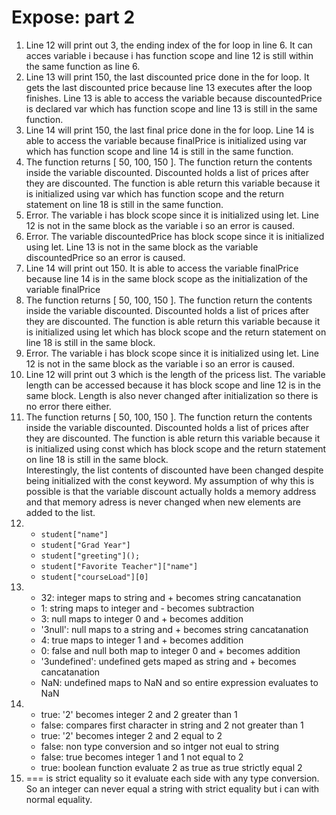 # Expose: part 2
1. Line 12 will print out 3, the ending index of the for loop in line 6. It can acces variable i because i has function scope and line 12 is still within the same function as line 6.
2. Line 13 will print 150, the last discounted price done in the for loop. It gets the last discounted price because line 13 executes after the loop finishes. Line 13 is able to access the variable because discountedPrice is declared var which has function scope and line 13 is still in the same function.
3. Line 14 will print 150, the last final price done in the for loop. Line 14 is able to access the variable because finalPrice is initialized using var which has function scope and line 14 is still in the same function.
4. The function returns [ 50, 100, 150 ]. The function return the contents inside the variable discounted. Discounted holds a list of prices after they are discounted. The function is able return this variable because it is initialized using var which has function scope and the return statement on line 18 is still in the same function.
5. Error. The variable i has block scope since it is initialized using let. Line 12 is not in the same block as the variable i so an error is caused.
6. Error. The variable discountedPrice has block scope since it is initialized using let. Line 13 is not in the same block as the variable discountedPrice so an error is caused.
7. Line 14 will print out 150. It is able to access the variable finalPrice because line 14 is in the same block scope as the initialization of the variable finalPrice
8. The function returns [ 50, 100, 150 ]. The function return the contents inside the variable discounted. Discounted holds a list of prices after they are discounted. The function is able return this variable because it is initialized using let which has block scope and the return statement on line 18 is still in the same block.
9. Error. The variable i has block scope since it is initialized using let. Line 12 is not in the same block as the variable i so an error is caused.
10. Line 12 will print out 3 which is the length of the pricess list. The variable length can be accessed because it has block scope and line 12 is in the same block. Length is also never changed after initialization so there is no error there either.
11. The function returns [ 50, 100, 150 ]. The function return the contents inside the variable discounted. Discounted holds a list of prices after they are discounted. The function is able return this variable because it is initialized using const which has block scope and the return statement on line 18 is still in the same block. <br>Interestingly, the list contents of discounted have been changed despite being initialized with the const keyword. My assumption of why this is possible is that the variable discount actually holds a memory address and that memory adress is never changed when new elements are added to the list.
12. - ```student["name"]```
    - ```student["Grad Year"]```
    - ```student["greeting"]();```
    - ```student["Favorite Teacher"]["name"]```
    - ```student["courseLoad"][0]```
13. - 32: integer maps to string and + becomes string cancatanation
    - 1: string maps to integer and - becomes subtraction
    - 3: null maps to integer 0 and + becomes addition
    - '3null': null maps to a string and + becomes string cancatanation
    - 4: true maps to integer 1 and + becomes addition
    - 0: false and null both map to integer 0 and + becomes addition
    - '3undefined': undefined gets maped as string and + becomes cancatanation
    - NaN: undefined maps to NaN and so entire expression evaluates to NaN
14. - true: '2' becomes integer 2 and 2 greater than 1
    - false: compares first character in string and 2 not greater than 1
    - true: '2' becomes integer 2 and 2 equal to 2
    - false: non type conversion and so intger not eual to string
    - false: true becomes integer 1 and 1 not equal to 2
    - true: boolean function evaluate 2 as true as true strictly equal 2
15. === is strict equality so it evaluate each side with any type conversion. So an integer can never equal a string with strict equality but i can with normal equality.
